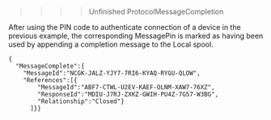 >>>> Unfinished ProtocolMessageCompletion



After using the PIN code to authenticate connection of a device in the previous 
example, the corresponding MessagePin is marked as having been used by appending 
a completion message to the Local spool.

~~~~
{
  "MessageComplete":{
    "MessageId":"NCGK-JALZ-YJY7-7RI6-KYAQ-RYGU-QLOW",
    "References":[{
        "MessageId":"ABF7-CTWL-U2EV-KAEF-OLNM-XAW7-76XZ",
        "ResponseId":"MDIU-J7RJ-ZXKZ-GWIH-PU4Z-7G57-W3BG",
        "Relationship":"Closed"}
      ]}}
~~~~

